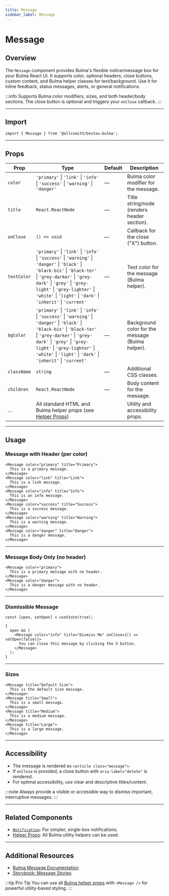 ```yaml
---
title: Message
sidebar_label: Message
---
```


# Message

## Overview

The `Message` component provides Bulma's flexible notice/message box for your Bulma React UI. It supports color, optional headers, close buttons, custom content, and Bulma helper classes for text/background. Use it for inline feedback, status messages, alerts, or general notifications.

:::info
Supports Bulma color modifiers, sizes, and both header/body sections. The close button is optional and triggers your `onClose` callback.
:::

---

## Import

```tsx
import { Message } from '@allxsmith/bestax-bulma';
```

---

## Props

| Prop        | Type                                                                                                                                                                                                                                                                                     | Default | Description                                      |
| ----------- | ---------------------------------------------------------------------------------------------------------------------------------------------------------------------------------------------------------------------------------------------------------------------------------------- | ------- | ------------------------------------------------ |
| `color`     | `'primary'` \| `'link'` \| `'info'` \| `'success'` \| `'warning'` \| `'danger'`                                                                                                                                                                                                          | —       | Bulma color modifier for the message.            |
| `title`     | `React.ReactNode`                                                                                                                                                                                                                                                                        | —       | Title string/node (renders header section).      |
| `onClose`   | `() => void`                                                                                                                                                                                                                                                                             | —       | Callback for the close ("X") button.             |
| `textColor` | `'primary'` \| `'link'` \| `'info'` \| `'success'` \| `'warning'` \| `'danger'` \| `'black'` \| `'black-bis'` \| `'black-ter'` \| `'grey-darker'` \| `'grey-dark'` \| `'grey'` \| `'grey-light'` \| `'grey-lighter'` \| `'white'` \| `'light'` \| `'dark'` \| `'inherit'` \| `'current'` | —       | Text color for the message (Bulma helper).       |
| `bgColor`   | `'primary'` \| `'link'` \| `'info'` \| `'success'` \| `'warning'` \| `'danger'` \| `'black'` \| `'black-bis'` \| `'black-ter'` \| `'grey-darker'` \| `'grey-dark'` \| `'grey'` \| `'grey-light'` \| `'grey-lighter'` \| `'white'` \| `'light'` \| `'dark'` \| `'inherit'` \| `'current'` | —       | Background color for the message (Bulma helper). |
| `className` | `string`                                                                                                                                                                                                                                                                                 | —       | Additional CSS classes.                          |
| `children`  | `React.ReactNode`                                                                                                                                                                                                                                                                        | —       | Body content for the message.                    |
| ...         | All standard HTML and Bulma helper props (see [Helper Props](../helpers/usebulmaclasses))                                                                                                                                                                                                |         | Utility and accessibility props.                 |

---

## Usage

### Message with Header (per color)

```tsx
<Message color="primary" title="Primary">
  This is a primary message.
</Message>
<Message color="link" title="Link">
  This is a link message.
</Message>
<Message color="info" title="Info">
  This is an info message.
</Message>
<Message color="success" title="Success">
  This is a success message.
</Message>
<Message color="warning" title="Warning">
  This is a warning message.
</Message>
<Message color="danger" title="Danger">
  This is a danger message.
</Message>
```

---

### Message Body Only (no header)

```tsx
<Message color="primary">
  This is a primary message with no header.
</Message>
<Message color="danger">
  This is a danger message with no header.
</Message>
```

---

### Dismissible Message

```tsx
const [open, setOpen] = useState(true);

{
  open && (
    <Message color="info" title="Dismiss Me" onClose={() => setOpen(false)}>
      You can close this message by clicking the X button.
    </Message>
  );
}
```

---

### Sizes

```tsx
<Message title="Default Size">
  This is the default size message.
</Message>
<Message title="Small">
  This is a small message.
</Message>
<Message title="Medium">
  This is a medium message.
</Message>
<Message title="Large">
  This is a large message.
</Message>
```

---

## Accessibility

- The message is rendered as `<article class="message">`.
- If `onClose` is provided, a close button with `aria-label="delete"` is rendered.
- For optimal accessibility, use clear and descriptive titles/content.

:::note
Always provide a visible or accessible way to dismiss important, interruptive messages.
:::

---

## Related Components

- [`Notification`](../elements/notification.md): For simpler, single-box notifications.
- [Helper Props](../helpers/usebulmaclasses.md): All Bulma utility helpers can be used.

---

## Additional Resources

- [Bulma Message Documentation](https://bulma.io/documentation/components/message/)
- [Storybook: Message Stories](https://bestax.cc/storybook/?path=/story/components-message--primary)

:::tip Pro Tip
You can use all [Bulma helper props](../helpers/usebulmaclasses.md) with `<Message />` for powerful utility-based styling.
:::

